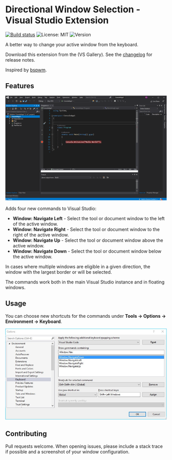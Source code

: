 # Directional Window Selection - Visual Studio Extension

[![Build status](https://ci.appveyor.com/api/projects/status/auuht1u7eyasg65u?svg=true)](https://ci.appveyor.com/project/bryce-s/directionalwindownavigation)
<img alt="License: MIT" src="https://img.shields.io/badge/License-MIT-success.svg" />
  <img alt="Version" src="https://img.shields.io/badge/version-1.0-success.svg?cacheSeconds=2592000" />


A better way to change your active window from the keyboard.

Download this extension from the (VS Gallery). See the [changelog](CHANGELOG.md) for release notes.

Inspired by [bspwm](https://github.com/baskerville/bspwm).

## Features

![](Media/demonstration.gif "demonstration")

Adds four new commands to Visual Studio:

- **Window: Navigate Left** - Select the tool or document window to the left of the active window.
- **Window: Navigate Right** - Select the tool or document window to the right of the active window.
- **Window: Navigate Up** - Select the tool or document window above the active window.
- **Window: Navigate Down** - Select the tool or document window below the active window.

In cases where multiple windows are eligible in a given direction, the window with the largest border or will be selected.

The commands work both in the main Visual Studio instance and in floating windows.

## Usage

You can choose new shortcuts for the commands under **Tools -> Options -> Environment -> Keyboard**.

![](Media/options.jpg "options")


## Contributing

Pull requests welcome. When opening issues, please include a stack trace if possible and a screenshot of your window configuration.

